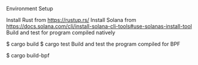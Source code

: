 Environment Setup

Install Rust from https://rustup.rs/
Install Solana from https://docs.solana.com/cli/install-solana-cli-tools#use-solanas-install-tool
Build and test for program compiled natively

$ cargo build
$ cargo test
Build and test the program compiled for BPF

$ cargo build-bpf
